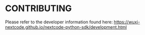 # CONTRIBUTING
Please refer to the developer information found here: https://wuxi-nextcode.github.io/nextcode-python-sdk/development.html
